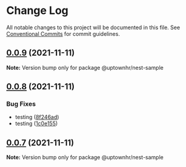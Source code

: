 # Change Log

All notable changes to this project will be documented in this file.
See [Conventional Commits](https://conventionalcommits.org) for commit guidelines.

## [0.0.9](https://github.com/uptownhr/lerna-test/compare/@uptownhr/nest-sample@0.0.8...@uptownhr/nest-sample@0.0.9) (2021-11-11)

**Note:** Version bump only for package @uptownhr/nest-sample





## [0.0.8](https://github.com/uptownhr/lerna-test/compare/@uptownhr/nest-sample@0.0.7...@uptownhr/nest-sample@0.0.8) (2021-11-11)


### Bug Fixes

* testing ([8f246ad](https://github.com/uptownhr/lerna-test/commit/8f246ad2d9664c705a3f107b98096af3f3e500af))
* testing ([1c0e155](https://github.com/uptownhr/lerna-test/commit/1c0e15591d0b3575cea8c8fda9270d1ed2b0d5a8))





## [0.0.7](https://github.com/uptownhr/lerna-test/compare/@uptownhr/nest-sample@0.0.6...@uptownhr/nest-sample@0.0.7) (2021-11-11)

**Note:** Version bump only for package @uptownhr/nest-sample
